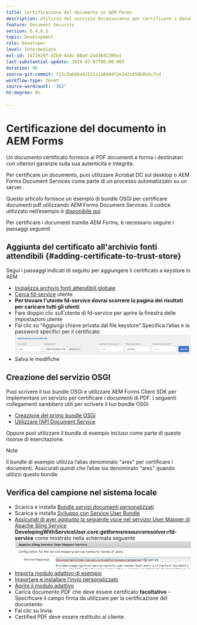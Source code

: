 ```yaml
---
title: Certificazione del documento in AEM Forms
description: Utilizzo del servizio Docassurance per certificare i documenti PDF in AEM Forms
feature: Document Security
version: 6.4,6.5
topic: Development
role: Developer
level: Intermediate
exl-id: 1471929f-d269-4adc-88ad-2ad3682305e1
last-substantial-update: 2019-07-07T00:00:00Z
duration: 96
source-git-commit: f23c2ab86d42531113690df2e342c65060b5c7cd
workflow-type: tm+mt
source-wordcount: '362'
ht-degree: 0%

---
```


# Certificazione del documento in AEM Forms

Un documento certificato fornisce ai PDF documenti e forma i destinatari con ulteriori garanzie sulla sua autenticità e integrità.

Per certificare un documento, puoi utilizzare Acrobat DC sul desktop o AEM Forms Document Services come parte di un processo automatizzato su un server.

Questo articolo fornisce un esempio di bundle OSGI per certificare documenti pdf utilizzando AEM Forms Document Services. Il codice utilizzato nell’esempio è [disponibile qui](https://helpx.adobe.com/experience-manager/6-4/forms/using/aem-document-services-programmatically.html)

Per certificare i documenti tramite AEM Forms, è necessario seguire i passaggi seguenti

## Aggiunta del certificato all&#39;archivio fonti attendibili {#adding-certificate-to-trust-store}

Segui i passaggi indicati di seguito per aggiungere il certificato a keystore in AEM

* [Inizializza archivio fonti attendibili globale](http://localhost:4502/libs/granite/security/content/truststore.html)
* [Cerca fd-service](http://localhost:4502/security/users.html) utente
* **Per trovare l&#39;utente fd-service dovrai scorrere la pagina dei risultati per caricare tutti gli utenti**
* Fare doppio clic sull&#39;utente di fd-service per aprire la finestra delle impostazioni utente
* Fai clic su &quot;Aggiungi chiave privata dal file keystore&quot;.Specifica l’alias e la password specifici per il certificato
  ![add-certificate](assets/adding-certificate-keystore.PNG)
* Salva le modifiche

## Creazione del servizio OSGI

Puoi scrivere il tuo bundle OSGi e utilizzare AEM Forms Client SDK per implementare un servizio per certificare i documenti di PDF. I seguenti collegamenti sarebbero utili per scrivere il tuo bundle OSGi

* [Creazione del primo bundle OSGi](https://helpx.adobe.com/experience-manager/using/maven_arch13.html)
* [Utilizzare l’API Document Service](https://helpx.adobe.com/experience-manager/6-4/forms/using/aem-document-services-programmatically.html)

Oppure puoi utilizzare il bundle di esempio incluso come parte di queste risorse di esercitazione.

>[!NOTE]
>
>Il bundle di esempio utilizza l’alias denominato &quot;ares&quot; per certificare i documenti. Assicurati quindi che l’alias sia denominato &quot;ares&quot; quando utilizzi questo bundle

## Verifica del campione nel sistema locale

* Scarica e installa [Bundle servizi documenti personalizzati](/help/forms/assets/common-osgi-bundles/AEMFormsDocumentServices.core-1.0-SNAPSHOT.jar)
* Scarica e installa [Sviluppo con Service User Bundle](/help/forms/assets/common-osgi-bundles/DevelopingWithServiceUser.jar)
* [Assicurati di aver aggiunto la seguente voce nel servizio User Mapper di Apache Sling Service](http://localhost:4502/system/console/configMgr)
  **DevelopingWithServiceUser.core:getformsresourceresolver=fd-service** come mostrato nella schermata seguente
  ![User-Mapper](assets/user-mapper-service.PNG)
* [Importa modulo adattivo di esempio](assets/certify-pdf-af.zip)
* [Importare e installare l’invio personalizzato](assets/custom-submit-certify.zip)
* [Aprire il modulo adattivo](http://localhost:4502/content/dam/formsanddocuments/certifypdf/jcr:content?wcmmode=disabled)
* Carica documento PDF che deve essere certificato
  **facoltativo** - Specificare il campo firma da utilizzare per la certificazione del documento
* Fai clic su Invia.
* Certified PDF deve essere restituito al cliente.
